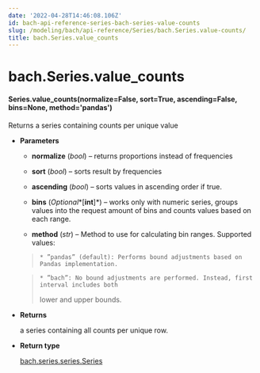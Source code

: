 ```yaml
---
date: '2022-04-28T14:46:08.106Z'
id: bach-api-reference-series-bach-series-value-counts
slug: /modeling/bach/api-reference/Series/bach.Series.value-counts/
title: bach.Series.value_counts
---
```


# bach.Series.value_counts


#### Series.value_counts(normalize=False, sort=True, ascending=False, bins=None, method='pandas')
Returns a series containing counts per unique value


* **Parameters**

    
    * **normalize** (*bool*) – returns proportions instead of frequencies


    * **sort** (*bool*) – sorts result by frequencies


    * **ascending** (*bool*) – sorts values in ascending order if true.


    * **bins** (*Optional**[**int**]*) – works only with numeric series, groups values into the request amount of bins
    and counts values based on each range.


    * **method** (*str*) – Method to use for calculating bin ranges.
    Supported values:

    > 
    >     * ”pandas” (default): Performs bound adjustments based on Pandas implementation.


    >     * ”bach”: No bound adjustments are performed. Instead, first interval includes both
    > lower and upper bounds.




* **Returns**

    a series containing all counts per unique row.



* **Return type**

    [bach.series.series.Series](bach.Series/#bach.Series)


<!-- !! processed by numpydoc !! -->
